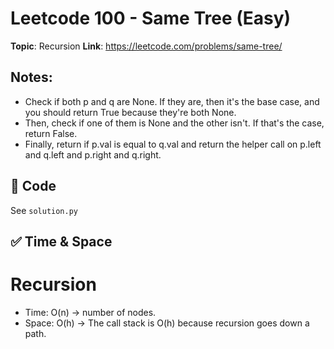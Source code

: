 # Leetcode 100 - Same Tree (Easy)

**Topic**: Recursion
**Link**: https://leetcode.com/problems/same-tree/

## Notes:
 - Check if both p and q are None. If they are, then it's the base case, and you should return True because they're both None. 
 - Then, check if one of them is None and the other isn't. If that's the case, return False. 
 - Finally, return if p.val is equal to q.val and return the helper call on p.left and q.left and p.right and q.right. 
 
## 🧪 Code
See `solution.py`

## ✅ Time & Space

# Recursion
- Time: O(n) -> number of nodes. 
- Space: O(h) -> The call stack is O(h) because recursion goes down a path. 
